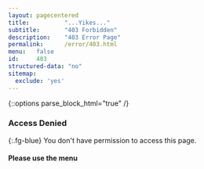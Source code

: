 ```yaml
---
layout: pagecentered
title:			"...Yikes..."
subtitle:		"403 Forbidden"
description:	"403 Error Page"
permalink:		/error/403.html
menu:	false
id:		403
structured-data: "no"
sitemap:
  exclude: 'yes'
---
```


{::options parse_block_html="true" /}
<span class="fa fa-exclamation-triangle fg-blue" style="font-size: 9em;"></span>

### Access Denied #
{:.fg-blue}
You don't have permission to access this page.
     
#### Please use the menu #